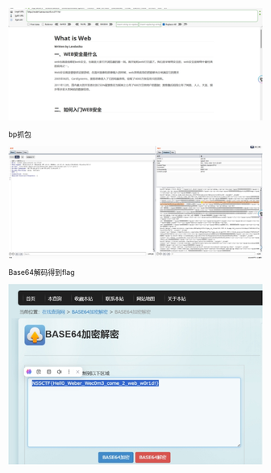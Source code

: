 ![img](./assets/wps346.jpg)

bp抓包

![img](./assets/wps347.jpg) 

Base64解码得到flag

![img](./assets/wps348.jpg) 

 

 